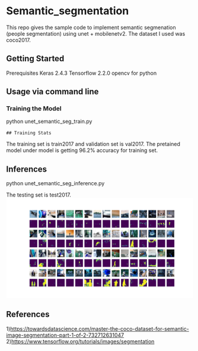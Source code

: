 # Semantic_segmentation
This repo gives the sample code to implement semantic segmenation (people segmentation) using unet + mobilenetv2.
The dataset I used was coco2017. 

## Getting Started
Prerequisites
    Keras 2.4.3
    Tensorflow 2.2.0
    opencv for python


## Usage via command line

### Training the Model 
python unet_semantic_seg_train.py

    ## Training Stats
The training set is train2017 and validation set is val2017. The pretained model under model is getting 96.2% accuracy for training set. 

## Inferences
python unet_semantic_seg_inference.py

The testing set is test2017. 
![](result.png)


## References
1)https://towardsdatascience.com/master-the-coco-dataset-for-semantic-image-segmentation-part-1-of-2-732712631047
2)https://www.tensorflow.org/tutorials/images/segmentation 
